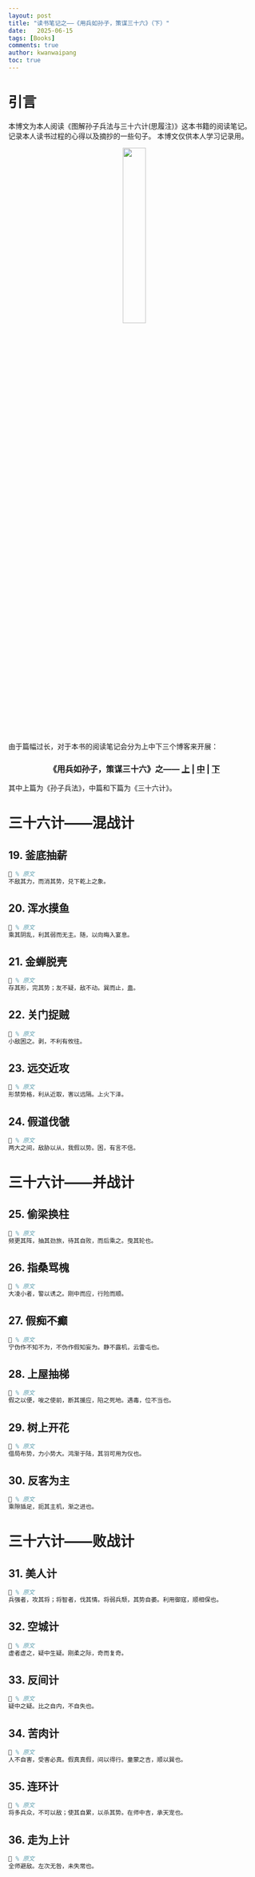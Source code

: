 ```yaml
---
layout: post
title: "读书笔记之——《用兵如孙子，策谋三十六》（下）"
date:   2025-06-15
tags: [Books]
comments: true
author: kwanwaipang
toc: true
---
```



<!-- * 目录
{:toc} -->


<!-- !!!!!!!!!!!!!!!!!!!!!!!!!!!!!!!!!!!!!!!!!!!!!!!!!!!!!!!!!!!!!!!!!!!!!!!!!!!!!!!!!!!!!!!!!!!!!!!!!!!!!!!!!!!!!!!!!!!!!!!!!!! -->
# 引言
本博文为本人阅读《图解孙子兵法与三十六计(思履注)》这本书籍的阅读笔记。
记录本人读书过程的心得以及摘抄的一些句子。
本博文仅供本人学习记录用。

<div align="center">
  <img src="https://r-c-group.github.io/blog_media/images/微信截图_20250604152109.png" width="30%" />
<figcaption>  
</figcaption>
</div>

<br>
由于篇幅过长，对于本书的阅读笔记会分为上中下三个博客来开展：

[comment]: <> (  <h2 align="center">PAPER</h2>)
  <h3 align="center">
  《用兵如孙子，策谋三十六》之——
  <a href="/孙子兵法/">上</a> 
  | <a href="/三十六计上/">中</a> 
  | <a href="/三十六计下/">下</a> 
  </h3>



其中上篇为《孙子兵法》，中篇和下篇为《三十六计》。


# 三十六计——混战计

## 19. 釜底抽薪

```tex
📕 % 原文
不敌其力，而消其势，兑下乾上之象。

```

## 20. 浑水摸鱼

```tex
📕 % 原文
乘其阴乱，利其弱而无主。随，以向晦入宴息。

```

## 21. 金蝉脱壳

```tex
📕 % 原文
存其形，完其势；友不疑，敌不动。巽而止，蛊。

```

## 22. 关门捉贼

```tex
📕 % 原文
小敌困之。剥，不利有攸往。

```


## 23. 远交近攻

```tex
📕 % 原文
形禁势格，利从近取，害以远隔。上火下泽。

```

## 24. 假道伐虢

```tex
📕 % 原文
两大之间，敌胁以从，我假以势。困，有言不信。

```

# 三十六计——并战计

## 25. 偷梁换柱

```tex
📕 % 原文
频更其阵，抽其劲旅，待其自败，而后乘之。曳其轮也。

```

## 26. 指桑骂槐

```tex
📕 % 原文
大凌小者，警以诱之。刚中而应，行险而顺。

```

## 27. 假痴不癫

```tex
📕 % 原文
宁伪作不知不为，不伪作假知妄为。静不露机，云雷屯也。

```

## 28. 上屋抽梯

```tex
📕 % 原文
假之以便，唆之使前，断其援应，陷之死地。遇毒，位不当也。

```

## 29. 树上开花

```tex
📕 % 原文
借局布势，力小势大。鸿渐于陆，其羽可用为仪也。

```


## 30. 反客为主

```tex
📕 % 原文
乘隙插足，扼其主机，渐之进也。

```



# 三十六计——败战计

## 31. 美人计

```tex
📕 % 原文
兵强者，攻其将；将智者，伐其情。将弱兵颓，其势自萎。利用御寇，顺相保也。

```

## 32. 空城计

```tex
📕 % 原文
虚者虚之，疑中生疑。刚柔之际，奇而复奇。

```

## 33. 反间计

```tex
📕 % 原文
疑中之疑。比之自内，不自失也。

```

## 34. 苦肉计

```tex
📕 % 原文
人不自害，受害必真。假真真假，间以得行。童蒙之吉，顺以巽也。

```

## 35. 连环计

```tex
📕 % 原文
将多兵众，不可以敌；使其自累，以杀其势。在师中吉，承天宠也。

```

## 36. 走为上计

```tex
📕 % 原文
全师避敌。左次无咎，未失常也。

```

